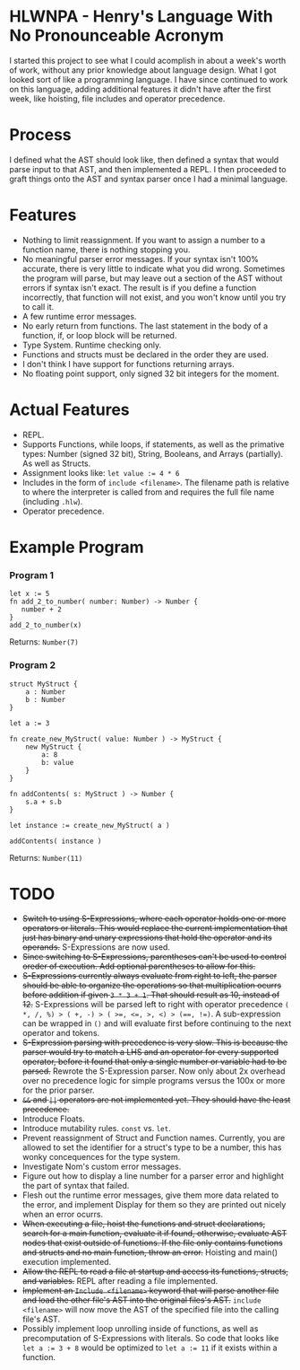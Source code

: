 # HLWNPA - Henry's Language With No Pronounceable Acronym
I started this project to see what I could acomplish in about a week's worth of work, without any prior knowledge about language design.
What I got looked sort of like a programming language.
I have since continued to work on this language, adding additional features it didn't have after the first week, like hoisting, file includes and operator precedence.


# Process
I defined what the AST should look like, then defined a syntax that would parse input to that AST, and then implemented a REPL.
I then proceeded to graft things onto the AST and syntax parser once I had a minimal language.


# Features

* Nothing to limit reassignment. If you want to assign a number to a function name, there is nothing stopping you.
* No meaningful parser error messages. If your syntax isn't 100% accurate, there is very little to indicate what you did wrong. Sometimes the program will parse, but may leave out a section of the AST without errors if syntax isn't exact. The result is if you define a function incorrectly, that function will not exist, and you won't know until you try to call it.
* A few runtime error messages.
* No early return from functions. The last statement in the body of a function, if, or loop block will be returned.
* Type System. Runtime checking only.
* Functions and structs must be declared in the order they are used.
* I don't think I have support for functions returning arrays.
* No floating point support, only signed 32 bit integers for the moment.


# Actual Features
* REPL.
* Supports Functions, while loops, if statements, as well as the primative types: Number (signed 32 bit), String, Booleans, and Arrays (partially). As well as Structs.
* Assignment looks like: `let value := 4 * 6`
* Includes in the form of `include <filename>`. The filename path is relative to where the interpreter is called from and requires the full file name (including `.hlw`).
* Operator precedence.


# Example Program
### Program 1
```
let x := 5
fn add_2_to_number( number: Number) -> Number {
   number + 2 
}
add_2_to_number(x)
```
Returns: `Number(7)`

### Program 2
```
struct MyStruct {
    a : Number
    b : Number
}

let a := 3

fn create_new_MyStruct( value: Number ) -> MyStruct {
    new MyStruct {
        a: 8
        b: value
    }
}

fn addContents( s: MyStruct ) -> Number {
    s.a + s.b
}

let instance := create_new_MyStruct( a )

addContents( instance )
```
Returns: `Number(11)`

# TODO
* ~~Switch to using S-Expressions, where each operator holds one or more operators or literals. This would replace the current implementation that just has binary and unary expressions that hold the operator and its operands.~~ S-Expressions are now used.
* ~~Since switching to S-Expressions, parentheses can't be used to control oreder of execution. Add optional parentheses to allow for this.~~
* ~~S-Expressions currently always evaluate from right to left, the parser should be able to organize the operations so that multiplication ocurrs before addition if given `3 * 3 + 1`. That should result as 10, instead of 12.~~ S-Expressions will be parsed left to right with operator precedence `( *, /, %) > ( +, -) > ( >=, <=, >, <) > (==, !=)`. A sub-expression can be wrapped in `()`  and will evaluate first before continuing to the next operator and tokens.
* ~~S-Expression parsing with precedence is very slow. This is because the parser would try to match a LHS and an operator for every supported operator, before it found that only a single number or variable had to be parsed.~~ Rewrote the S-Expression parser. Now only about 2x overhead over no precedence logic for simple programs versus the 100x or more for the prior parser.
* ~~`&&` and `||` operators are not implemented yet. They should have the least precedence.~~
* Introduce Floats.
* Introduce mutability rules. `const` vs. `let`.
* Prevent reassignment of Struct and Function names. Currently, you are allowed to set the identifier for a struct's type to be a number, this has wonky concequences for the type system.
* Investigate Nom's custom error messages. 
* Figure out how to display a line number for a parser error and highlight the part of syntax that failed.
* Flesh out the runtime error messages, give them more data related to the error, and implement Display for them so they are printed out nicely when an error ocurrs.
* ~~When executing a file, hoist the functions and struct declarations, search for a main function, evaluate it if found, otherwise, evaluate AST nodes that exist outside of functions. If the file only contains functions and structs and no main function, throw an error.~~ Hoisting and main() execution implemented.
* ~~Allow the REPL to read a file at startup and access its functions, structs, and variables.~~ REPL after reading a file implemented.
* ~~Implement an `Include <filename>` keyword that will parse another file and load the other file's AST into the original files's AST.~~ `include <filename>` will now move the AST of the specified file into the calling file's AST.
* Possibly implement loop unrolling inside of functions, as well as precomputation of S-Expressions with literals. So code that looks like `let a := 3 + 8` would be optimized to `let a := 11` if it exists within a function.
